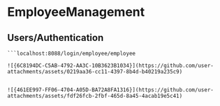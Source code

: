 # EmployeeManagement

## Users/Authentication
```localhost:8088/login/admin/admin
```localhost:8088/login/employee/employee

![{6C8194DC-C5AB-4792-AA3C-10B3623B1034}](https://github.com/user-attachments/assets/0219aa36-cc11-4397-8b4d-b40219a235c9)


![{461EE997-FF06-4704-A05D-BA72A8FA1316}](https://github.com/user-attachments/assets/fdf26fcb-2fbf-465d-8a45-4acab19e5c41)

